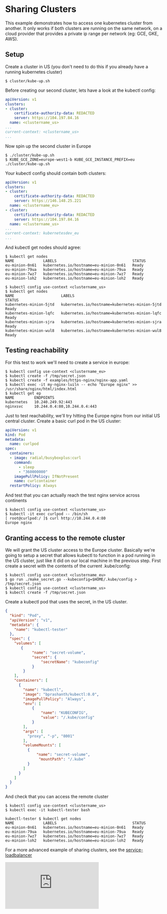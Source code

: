 <!-- BEGIN MUNGE: UNVERSIONED_WARNING -->


<!-- END MUNGE: UNVERSIONED_WARNING -->

# Sharing Clusters

This example demonstrates how to access one kubernetes cluster from another. It only works if both clusters are running on the same network, on a cloud provider that provides a private ip range per network (eg: GCE, GKE, AWS).

## Setup

Create a cluster in US (you don't need to do this if you already have a running kubernetes cluster)

```shell
$ cluster/kube-up.sh
```

Before creating our second cluster, lets have a look at the kubectl config:

```yaml
apiVersion: v1
clusters:
- cluster:
    certificate-authority-data: REDACTED
    server: https://104.197.84.16
  name: <clustername_us>
...
current-context: <clustername_us>
...
```

Now spin up the second cluster in Europe

```shell
$ ./cluster/kube-up.sh
$ KUBE_GCE_ZONE=europe-west1-b KUBE_GCE_INSTANCE_PREFIX=eu ./cluster/kube-up.sh
```

Your kubectl config should contain both clusters:

```yaml
apiVersion: v1
clusters:
- cluster:
    certificate-authority-data: REDACTED
    server: https://146.148.25.221
  name: <clustername_eu>
- cluster:
    certificate-authority-data: REDACTED
    server: https://104.197.84.16
  name: <clustername_us>
...
current-context: kubernetesdev_eu
...
```

And kubectl get nodes should agree:

```
$ kubectl get nodes
NAME             LABELS                                  STATUS
eu-minion-0n61   kubernetes.io/hostname=eu-minion-0n61   Ready
eu-minion-79ua   kubernetes.io/hostname=eu-minion-79ua   Ready
eu-minion-7wz7   kubernetes.io/hostname=eu-minion-7wz7   Ready
eu-minion-loh2   kubernetes.io/hostname=eu-minion-loh2   Ready

$ kubectl config use-context <clustername_us>
$ kubectl get nodes
NAME                     LABELS                                                            STATUS
kubernetes-minion-5jtd   kubernetes.io/hostname=kubernetes-minion-5jtd                     Ready
kubernetes-minion-lqfc   kubernetes.io/hostname=kubernetes-minion-lqfc                     Ready
kubernetes-minion-sjra   kubernetes.io/hostname=kubernetes-minion-sjra                     Ready
kubernetes-minion-wul8   kubernetes.io/hostname=kubernetes-minion-wul8                     Ready
```

## Testing reachability

For this test to work we'll need to create a service in europe:

```
$ kubectl config use-context <clustername_eu>
$ kubectl create -f /tmp/secret.json
$ kubectl create -f examples/https-nginx/nginx-app.yaml
$ kubectl exec -it my-nginx-luiln -- echo "Europe nginx" >> /usr/share/nginx/html/index.html
$ kubectl get ep
NAME         ENDPOINTS
kubernetes   10.240.249.92:443
nginxsvc     10.244.0.4:80,10.244.0.4:443
```

Just to test reachability, we'll try hitting the Europe nginx from our initial US central cluster. Create a basic curl pod in the US cluster:

```yaml
apiVersion: v1
kind: Pod
metadata:
  name: curlpod
spec:
  containers:
  - image: radial/busyboxplus:curl
    command:
      - sleep
      - "360000000"
    imagePullPolicy: IfNotPresent
    name: curlcontainer
  restartPolicy: Always
```

And test that you can actually reach the test nginx service across continents

```
$ kubectl config use-context <clustername_us>
$ kubectl -it exec curlpod -- /bin/sh
[ root@curlpod:/ ]$ curl http://10.244.0.4:80
Europe nginx
```

## Granting access to the remote cluster

We will grant the US cluster access to the Europe cluster. Basically we're going to setup a secret that allows kubectl to function in a pod running in the US cluster, just like it did on our local machine in the previous step. First create a secret with the contents of the current .kube/config:

```shell
$ kubectl config use-context <clustername_eu>
$ go run ./make_secret.go --kubeconfig=$HOME/.kube/config > /tmp/secret.json
$ kubectl config use-context <clustername_us>
$ kubectl create -f /tmp/secret.json
```

Create a kubectl pod that uses the secret, in the US cluster.

```json
{
  "kind": "Pod",
  "apiVersion": "v1",
  "metadata": {
    "name": "kubectl-tester"
  },
  "spec": {
    "volumes": [
       {
            "name": "secret-volume",
            "secret": {
                "secretName": "kubeconfig"
            }
        }
    ],
    "containers": [
      {
        "name": "kubectl",
        "image": "bprashanth/kubectl:0.0",
        "imagePullPolicy": "Always",
        "env": [
            {
                "name": "KUBECONFIG",
                "value": "/.kube/config"
            }
        ],
        "args": [
          "proxy", "-p", "8001"
        ],
        "volumeMounts": [
          {
              "name": "secret-volume",
               "mountPath": "/.kube"
          }
        ]
      }
    ]
  }
}
```

And check that you can access the remote cluster

```shell
$ kubectl config use-context <clustername_us>
$ kubectl exec -it kubectl-tester bash

kubectl-tester $ kubectl get nodes
NAME             LABELS                                  STATUS
eu-minion-0n61   kubernetes.io/hostname=eu-minion-0n61   Ready
eu-minion-79ua   kubernetes.io/hostname=eu-minion-79ua   Ready
eu-minion-7wz7   kubernetes.io/hostname=eu-minion-7wz7   Ready
eu-minion-loh2   kubernetes.io/hostname=eu-minion-loh2   Ready
```

For a more advanced example of sharing clusters, see the [service-loadbalancer](https://github.com/kubernetes/contrib/tree/master/service-loadbalancer/README.md)




<!-- BEGIN MUNGE: IS_VERSIONED -->
<!-- TAG IS_VERSIONED -->
<!-- END MUNGE: IS_VERSIONED -->


<!-- BEGIN MUNGE: GENERATED_ANALYTICS -->
[![Analytics](https://kubernetes-site.appspot.com/UA-36037335-10/GitHub/examples/sharing-clusters/README.md?pixel)]()
<!-- END MUNGE: GENERATED_ANALYTICS -->
